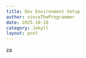 ```yaml
---
title: Dev Environment Setup
author: vinceTheProgrammer
date: 2025-10-18
category: Jekyll
layout: post
---
```


za

